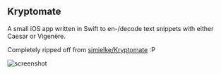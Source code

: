 ## Kryptomate

A small iOS app written in Swift to en-/decode text snippets with either Caesar or Vigenère.

Completely ripped off from [sjmielke/Kryptomate](https://github.com/sjmielke/Kryptomate) :P

![screenshot](http://i.imgur.com/Ev4zeLP.png)
